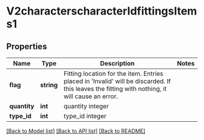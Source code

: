 # V2characterscharacterIdfittingsItems1

## Properties
Name | Type | Description | Notes
------------ | ------------- | ------------- | -------------
**flag** | **string** | Fitting location for the item. Entries placed in &#39;Invalid&#39; will be discarded. If this leaves the fitting with nothing, it will cause an error. | 
**quantity** | **int** | quantity integer | 
**type_id** | **int** | type_id integer | 

[[Back to Model list]](../README.md#documentation-for-models) [[Back to API list]](../README.md#documentation-for-api-endpoints) [[Back to README]](../README.md)


